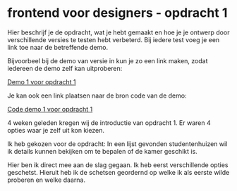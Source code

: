 # frontend voor designers - opdracht 1
Hier beschrijf je de opdracht, wat je hebt gemaakt en hoe je je ontwerp door verschillende versies te testen hebt verbeterd. Bij iedere test voeg je een link toe naar de betreffende demo.

Bijvoorbeel bij de demo van versie in kun je zo een link maken, zodat iedereen de demo zelf kan uitproberen:

[Demo 1 voor opdracht 1](https://koopreynders.github.io/frontendvoordesigners/opdracht1/v1/)


Je kan ook een link plaatsen naar de bron code van de demo:

[Code demo 1 voor opdracht 1](https://github.com/KoopReynders/frontendvoordesigners/blob/master/opdracht1/v1/)


4 weken geleden kregen wij de introductie van opdracht 1. Er waren 4 opties waar je zelf uit kon kiezen.

Ik heb gekozen voor de opdracht:
In een lijst gevonden studentenhuizen wil ik details kunnen bekijken om te bepalen of de kamer geschikt is.

Hier ben ik direct mee aan de slag gegaan. Ik heb eerst verschillende opties geschetst. Hieruit heb ik de schetsen geordernd op welke ik als eerste wilde proberen en welke daarna.

